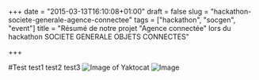 +++
date = "2015-03-13T16:10:08+01:00"
draft = false
slug = "hackathon-societe-generale-agence-connectee"
tags = ["hackathon", "socgen", "event"]
title = "Résumé de notre projet \"Agence connectée\" lors du hackathon SOCIETE GENERALE OBJETS CONNECTES"

+++

#Test
test1
test2
test3
![Image of Yaktocat](https://octodex.github.com/images/yaktocat.png)
![Image](http://drive.google.com/uc?export=view&id=1JSQOwtKzlrwTIdE3YEz1euZTEr_ssKYH)